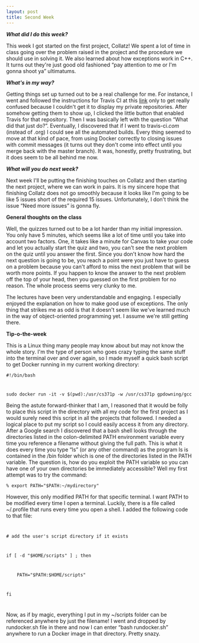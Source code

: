 ```yaml
---
layout: post
title: Second Week
---
```

<p><b><i>What did I do this week?</i></b></p>
<p>This week I got started on the first project, Collatz! We spent a lot of time in class going over the problem raised in the project and the procedure we should use in solving it. We also learned about how exceptions work in C++. It turns out they're just good old fashioned “pay attention to me or I'm gonna shoot ya” ultimatums.</p>
<p><b><i>What's in my way?</i></b></p>
<p>Getting things set up turned out to be a real challenge for me. For instance, I went and followed the instructions for Travis CI at this <a href="https://travis-ci.org/getting_started">link</a> only to get really confused because I couldn't get it to display my private repositories. After somehow getting them to show up, I clicked the little button that enabled Travis for that repository. Then I was basically left with the question “What did that just do?”. Eventually, I discovered that if I went to travis-ci.<i>com</i> (instead of .org) I could see all the automated builds. Every thing seemed to move at that kind of pace, from using Docker correctly to closing issues with commit messages (it turns out they don't come into effect until you merge back with the master branch). It was, honestly, pretty frustrating, but it does seem to be all behind me now.</p>
<p><b><i>What will you do next week?</i></b></p>
<p>Next week I'll be putting the finishing touches on Collatz and then starting the next project, where we can work in pairs. It is my sincere hope that finishing Collatz does not go smoothly because it looks like I'm going to be like 5 issues short of the required 15 issues. Unfortunately, I don't think the issue “Need more issues” is gonna fly.</p>
<p><b>General thoughts on the class</b></p>
<p>Well, the quizzes turned out to be a lot harder than my initial impression. You only have 5 minutes, which seems like a lot of time until you take into account two factors. One, it takes like a minute for Canvas to take your code and let you actually start the quiz and two, you can't see the next problem on the quiz until you answer the first. Since you don't know how hard the next question is going to be, you reach a point were you just have to guess on a problem because you can't afford to miss the next problem that will be worth more points. If you happen to know the answer to the next problem off the top of your head, then you guessed on the first problem for no reason. The whole process seems very clunky to me.</p>
<p>The lectures have been very understandable and engaging. I especially enjoyed the explanation on how to make good use of exceptions. The only thing that strikes me as odd is that it doesn't seem like we've learned much in the way of object-oriented programming yet. I assume we're still getting there.</p>
<p><b>Tip-o-the-week</b><p>
<p>This is a Linux thing many people may know about but may not know the whole story. I'm the type of person who goes crazy typing the same stuff into the terminal over and over again, so I made myself a quick bash script to get Docker running in my current working directory:</p>
<code><p>#!/bin/bash</p>
<p>sudo docker run -it -v $(pwd):/usr/cs371p -w /usr/cs371p gpdowning/gcc</p></code>
<p>Being the astute forward-thinker that I am, I reasoned that it would be folly to place this script in the directory with all my code for the first project as I would surely need this script in all the projects that followed. I needed a logical place to put my script so I could easily access it from any directory. After a Google search I discovered that a bash shell looks through the directories listed in the colon-delimited PATH environment variable every time you reference a filename without giving the full path. This is what it does every time you type “ls” (or any other command) as the program ls is contained in the /bin folder which is one of the directories listed in the PATH variable. The question is, how do you exploit the PATH variable so you can have one of your own directories be immediately accessible? Well my first attempt was to try the command:</p>
<code><p>% export PATH="$PATH:~/mydirectory"</p></code>
<p>However, this only modified PATH for that specific terminal. I want PATH to be modified every time I open a terminal. Luckily, there is a file called ~/.profile that runs every time you open a shell. I added the following code to that file:</p>
<code>
<p># add the user's script directory if it exists</p>
<p>if [ -d "$HOME/scripts" ] ; then</p>
<p>    PATH="$PATH:$HOME/scripts"</p>
<p>fi</p> </code>
<p>Now, as if by magic, everything I put in my ~/scripts folder can be referenced anywhere by just the filename! I went and dropped by rundocker.sh file in there and now I can enter “bash rundocker.sh” anywhere to run a Docker image in that directory. Pretty snazy.</p>
